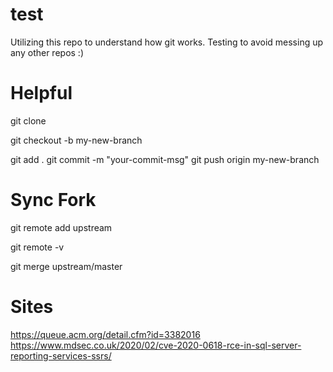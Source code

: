 # test

Utilizing this repo to understand how git works.  Testing to avoid messing up any other repos :)

# Helpful
git clone 

git checkout -b my-new-branch

git add .
git commit -m "your-commit-msg"
git push origin my-new-branch

# Sync Fork

git remote add upstream

git remote -v

git merge upstream/master

# Sites

https://queue.acm.org/detail.cfm?id=3382016 
https://www.mdsec.co.uk/2020/02/cve-2020-0618-rce-in-sql-server-reporting-services-ssrs/
